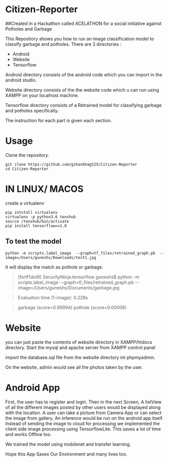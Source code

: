 # Citizen-Reporter
##Created in a Hackathon called ACELATHON for a social initiative against Potholes and Garbage

This Repository shows you how to run an image classification model to classify garbage and potholes.
There are 3 directories :
- Android
- Website
- Tensorflow 

Android directory consists of the android code which you can import in the android studio.

Website directory consists of the the website code which u can run using XAMPP on your localhost machine.

Tensorflow directory consists of a Retrained  model for classifying garbage and potholes specifically.

The instruction for each part is given each section.

# Usage
Clone the repository.

```
git clone https://github.com/gshanbhag525/Citizen-Reporter
cd Citizen-Reporter
```

# IN LINUX/ MACOS

create a virtualenv

```
pip intstall virtualenv
virtualenv -p python3.6 tenshub
source /tenshub/bin/activate
pip install tensorflow==1.8
```
## To test the model
```
python -m scripts.label_image  --graph=tf_files/retrained_graph.pb  --image=/Users/guneshs/Downloads/test1.jpg
```

It will display the match as pothole or garbage.

>(fortf1dot8) SecurityNinja:tensorflow guneshs$ python -m scripts.label_image  --graph=tf_files/retrained_graph.pb  --image=/Users/guneshs/Documents/garbage.jpg 

>Evaluation time (1-image): 0.228s

>garbage (score=0.99994)
>pothole (score=0.00006)

# Website

you can just paste the contents of website directory in XAMPP/htdocs directory.
Start the mysql and apache server from XAMPP control panel

import the database.sql file from the website directory int phpmyadmin.

On the website, admin would see all the photos taken by the user.

# Android App

First, the user has to register and login. Then in the next Screen, A listView of all the different images posted by other users would be displayed along with the location. 
A user can take a picture from Camera App or can select the image from gallery.
An inference would be run on the android app itself. 
Instead of sending the image to cloud for processing we implemented the client side image processing using TensorflowLite.
This saves a lot of time and works Offline too.

We trained the model using mobilenet and transfer learning.

Hope this App Saves Our Environment and many lives too.
